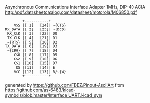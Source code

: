 Asynchronous Communications Interface Adapter 1MHz, DIP-40
ACIA
http://pdf.datasheetcatalog.com/datasheet/motorola/MC6850.pdf


	        +-----------+
	    VSS |[ 1]   [24]| ~{CTS}
	RX_DATA |[ 2]   [23]| ~{DCD}
	 RX_CLK |[ 3]   [22]| D0
	 TX_CLK |[ 4]   [21]| D1
	 ~{RTS} |[ 5]   [20]| D2
	TX_DATA |[ 6]   [19]| D3
	 ~{IRQ} |[ 7]   [18]| D4
	    CS0 |[ 8]   [17]| D5
	    CS2 |[ 9]   [16]| D6
	    CS1 |[10]   [15]| D7
	     RS |[11]   [14]| E
	    VCC |[12]   [13]| R/~{W}
	        +-----------+


generated by https://github.com/FBEZ/Pinout-AsciiArt from https://github.com/ask6483/kicad-symbols/blob/master/Interface_UART.kicad_sym